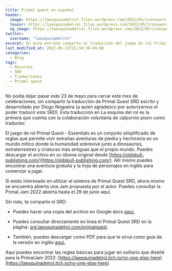 ```yaml
---
title: Primal quest en español
header:
  image: https://laesquinadelrol.files.wordpress.com/2022/05/ironsworn-en-espanol-3.png
  teaser: https://laesquinadelrol.files.wordpress.com/2022/05/ironsworn-en-espanol-3.png
  og_image: https://laesquinadelrol.files.wordpress.com/2022/05/ironsworn-en-espanol-3.png
twitter:
  username: "laesquinadelrol"
excerpt: En esta entrada comparto mi traducción del juego de rol Primal Quest SRD de Diogo Nogueira.
last_modified_at: 2022-05-23T15:34:30-04:00
categories:
  - Blog
tags:
  - Recursos
  - SRD
  - Traducciones
  - Primal quest
---
```


No podía dejar pasar este 23 de mayo para cerrar este mes de celebraciones, sin compartir la traducción de Primal Quest SRD escrito y desarrollado por Diogo Nogueira (a quien agradezco por autorizarnos el poder traducir este SRD). Esta traducción en La esquina del rol es la primera que cuenta con la colaboración voluntaria de calpurnio pison como traductor.

El juego de rol Primal Quest - Essentials es un conjunto simplificado de reglas que permite vivir extrañas aventuras de piedra y hechicería en un mundo mítico donde la humanidad sobrevive junto a dinosaurios, extraterrestres y criaturas más antiguas que el propio mundo. Puedes descargar el archivo en su idioma original desde  [https://oldskull-publishing.com/](https://oldskull-publishing.com/). Allí mismo puedes encontrar una aventura gratuita y la hoja de personajes en inglés para comenzar a jugar.

Si estás interesado en utilizar el sistema de Primal Quest SRD, ahora mismo se encuentra abierta una Jam propuesta por el autor. Puedes consultar la Primal Jam 2022 abierta hasta el 29 de junio aquí.

Sin más, te comparto el SRD:

- Puedes hacer una copia del archivo en Google docs [aquí.](https://docs.google.com/document/d/10U7RvxrZO8DkmxOyGUdK8Wf9zwOi2taIHRH6jbgLcG0/edit?usp=sharing)

- Puedes consultar directamente en línea el Primal Quest SRD en la página: [srd.laesquinadelrol.com/primalquest](https://srd.laesquinadelrol.com/primalquest/).

- También, puedes descargar como PDF para que te sirva como guía de la versión en inglés [aquí.](https://laesquinadelrol.files.wordpress.com/2022/05/primal-quest-essentials-srd.pdf)

Aquí puedes encontrar las reglas básicas para jugar en solitario que diseñé para la PrimalJam 2022: [https://laesquinadelrol.itch.io/no-one-else-here](https://laesquinadelrol.itch.io/no-one-else-here)

<script type='text/javascript' src='https://storage.ko-fi.com/cdn/widget/Widget_2.js'></script><script type='text/javascript'>kofiwidget2.init('Invítame un café', '#29abe0', 'X8X035NUM');kofiwidget2.draw();</script>
